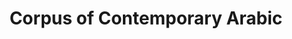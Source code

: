 ---
title: "Corpus of Contemporary Arabic"

categories: ['']

tags: ['Corpus', 'of', 'Contemporary', 'Arabic']

arwords: 'مدونة لغوية للعربية المعاصرة'

arexps: []

enwords: ['Corpus of Contemporary Arabic']

enexps: []

arlexicons: 'د'

enlexicons: 'C'

authors: ['Ruqayya Roshdy']

translators: ['']

citations: 'العربية والذكاء الاصطناعي'

sources: 'مركز الملك عبدالله بن عبدالعزيز الدولي لخدمة اللغة العربية'

word: "true"

slug: ""
---